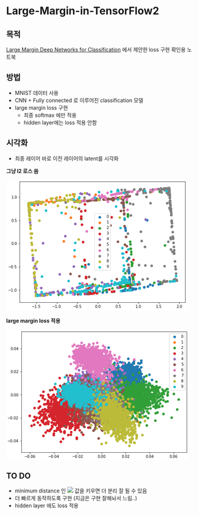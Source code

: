 # Large-Margin-in-TensorFlow2

## 목적

[Large Margin Deep Networks for Classification](https://arxiv.org/abs/1803.05598) 에서 제안한 loss 구현 확인용 노트북

## 방법
* MNIST 데이터 사용
* CNN + Fully connected 로 이루어진 classification 모델
* large margin loss 구현
  * 최종 softmax 에만 적용
  * hidden layer에는 loss 적용 안함

## 시각화
* 최종 레이어 바로 이전 레이어의 latent를 시각화

**그냥 l2 로스 씀**

![fig1](./img/l2-loss.PNG)


**large margin loss 적용**

![fig2](./img/large-margin-loss.PNG)

## TO DO
* minimum distance 인 <img src="https://render.githubusercontent.com/render/math?\gamma"> 값을 키우면 더 분리 잘 될 수 있음 
* 더 빠르게 동작하도록 구현 (지금은 구현 잘해놔서 느림..)
* hidden layer 에도 loss 적용
